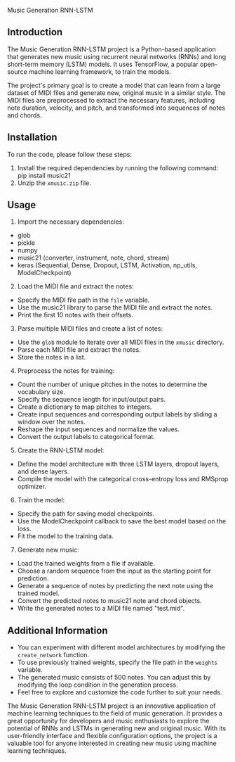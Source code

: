 
Music Generation RNN-LSTM
## Introduction

The Music Generation RNN-LSTM project is a Python-based application that generates new music using recurrent neural networks (RNNs) and long short-term memory (LSTM) models. It uses TensorFlow, a popular open-source machine learning framework, to train the models.

The project's primary goal is to create a model that can learn from a large dataset of MIDI files and generate new, original music in a similar style. The MIDI files are preprocessed to extract the necessary features, including note duration, velocity, and pitch, and transformed into sequences of notes and chords.
## Installation

To run the code, please follow these steps:

1. Install the required dependencies by running the following command:
pip install music21
2. Unzip the `xmusic.zip` file.

## Usage

1. Import the necessary dependencies:

- glob
- pickle
- numpy
- music21 (converter, instrument, note, chord, stream)
- keras (Sequential, Dense, Dropout, LSTM, Activation, np_utils, ModelCheckpoint)

2. Load the MIDI file and extract the notes:

- Specify the MIDI file path in the `file` variable.
- Use the music21 library to parse the MIDI file and extract the notes.
- Print the first 10 notes with their offsets.

3. Parse multiple MIDI files and create a list of notes:

- Use the `glob` module to iterate over all MIDI files in the `xmusic` directory.
- Parse each MIDI file and extract the notes.
- Store the notes in a list.

4. Preprocess the notes for training:

- Count the number of unique pitches in the notes to determine the vocabulary size.
- Specify the sequence length for input/output pairs.
- Create a dictionary to map pitches to integers.
- Create input sequences and corresponding output labels by sliding a window over the notes.
- Reshape the input sequences and normalize the values.
- Convert the output labels to categorical format.

5. Create the RNN-LSTM model:

- Define the model architecture with three LSTM layers, dropout layers, and dense layers.
- Compile the model with the categorical cross-entropy loss and RMSprop optimizer.

6. Train the model:

- Specify the path for saving model checkpoints.
- Use the ModelCheckpoint callback to save the best model based on the loss.
- Fit the model to the training data.

7. Generate new music:

- Load the trained weights from a file if available.
- Choose a random sequence from the input as the starting point for prediction.
- Generate a sequence of notes by predicting the next note using the trained model.
- Convert the predicted notes to music21 note and chord objects.
- Write the generated notes to a MIDI file named "test.mid".

## Additional Information

- You can experiment with different model architectures by modifying the `create_network` function.
- To use previously trained weights, specify the file path in the `weights` variable.
- The generated music consists of 500 notes. You can adjust this by modifying the loop condition in the generation process.
- Feel free to explore and customize the code further to suit your needs.

The Music Generation RNN-LSTM project is an innovative application of machine learning techniques to the field of music generation. It provides a great opportunity for developers and music enthusiasts to explore the potential of RNNs and LSTMs in generating new and original music. With its user-friendly interface and flexible configuration options, the project is a valuable tool for anyone interested in creating new music using machine learning techniques.
